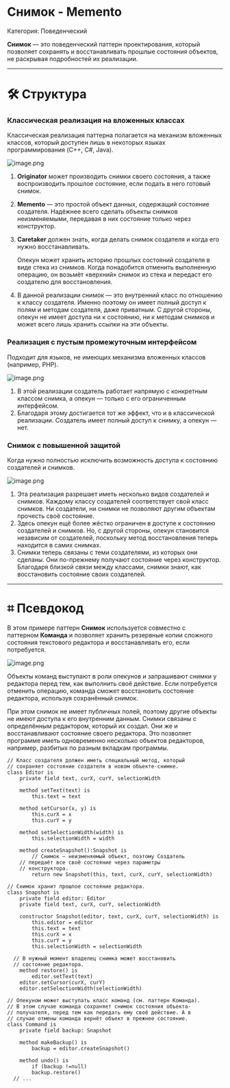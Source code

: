 # Снимок - Memento

Категория: Поведенческий

**Снимок** — это поведенческий паттерн проектирования, который позволяет сохранять и восстанавливать прошлые состояния объектов, не раскрывая подробностей их реализации.

---

# 🛠️ Структура

### Классическая реализация на вложенных классах

Классическая реализация паттерна полагается на механизм вложенных классов, который доступен лишь в некоторых языках программирования (C++, C#, Java).

![image.png](%D0%A1%D0%BD%D0%B8%D0%BC%D0%BE%D0%BA%20-%20Memento%209d54f07f044a4242b96c8575d0aff167/image.png)

1. **Originator** может производить снимки своего состояния, а также воспроизводить прошлое состояние, если подать в него готовый снимок.
2. **Memento** — это простой объект данных, содержащий состояние создателя. Надёжнее всего сделать объекты снимков неизменяемыми, передавая в них состояние только через конструктор.
3. **Caretaker** должен знать, когда делать снимок создателя и когда его нужно восстанавливать.
    
    Опекун может хранить историю прошлых состояний создателя в виде стека из снимков. Когда понадобится отменить выполненную операцию, он возьмёт «верхний» снимок из стека и передаст его создателю для восстановления.
    
4. В данной реализации снимок — это внутренний класс по отношению к классу создателя. Именно поэтому он имеет полный доступ к полям и методам создателя, даже приватным. С другой стороны, опекун не имеет доступа ни к состоянию, ни к методам снимков и может всего лишь хранить ссылки на эти объекты.

### Реализация с пустым промежуточным интерфейсом

Подходит для языков, не имеющих механизма вложенных классов (например, PHP).

![image.png](%D0%A1%D0%BD%D0%B8%D0%BC%D0%BE%D0%BA%20-%20Memento%209d54f07f044a4242b96c8575d0aff167/image%201.png)

1. В этой реализации создатель работает напрямую с конкретным классом снимка, а опекун — только с его ограниченным интерфейсом.
2. Благодаря этому достигается тот же эффект, что и в классической реализации. Создатель имеет полный доступ к снимку, а опекун — нет.

### Снимок с повышенной защитой

Когда нужно полностью исключить возможность доступа к состоянию создателей и снимков.

![image.png](%D0%A1%D0%BD%D0%B8%D0%BC%D0%BE%D0%BA%20-%20Memento%209d54f07f044a4242b96c8575d0aff167/image%202.png)

1. Эта реализация разрешает иметь несколько видов создателей и снимков. Каждому классу создателей соответствует свой класс снимков. Ни создатели, ни снимки не позволяют другим объектам прочесть своё состояние.
2. Здесь опекун ещё более жёстко ограничен в доступе к состоянию создателей и снимков. Но, с другой стороны, опекун становится независим от создателей, поскольку метод восстановления теперь находится в самих снимках.
3. Снимки теперь связаны с теми создателями, из которых они сделаны. Они по-прежнему получают состояние через конструктор. Благодаря близкой связи между классами, снимки знают, как восстановить состояние своих создателей.

---

# ⌗ Псевдокод

В этом примере паттерн **Снимок** используется совместно с паттерном **Команда** и позволяет хранить резервные копии сложного состояния текстового редактора и восстанавливать его, если потребуется.

![image.png](%D0%A1%D0%BD%D0%B8%D0%BC%D0%BE%D0%BA%20-%20Memento%209d54f07f044a4242b96c8575d0aff167/image%203.png)

Объекты команд выступают в роли опекунов и запрашивают снимки у редактора перед тем, как выполнить своё действие. Если потребуется отменить операцию, команда сможет восстановить состояние редактора, используя сохранённый снимок.

При этом снимок не имеет публичных полей, поэтому другие объекты не имеют доступа к его внутренним данным. Снимки связаны с определённым редактором, который их создал. Они же и восстанавливают состояние своего редактора. Это позволяет программе иметь одновременно несколько объектов редакторов, например, разбитых по разным вкладкам программы.

```
// Класс создателя должен иметь специальный метод, который
// сохраняет состояние создателя в новом объекте-снимке.
class Editor is
	private field text, curX, curY, selectionWidth

	method setText(text) is
		this.text = text

	method setCursor(x, y) is
		this.curX = x
		this.curY = y

	method setSelectionWidth(width) is
		this.selectionWidth = width

	method createSnapshot():Snapshot is
		// Снимок — неизменяемый объект, поэтому Создатель
    // передаёт все своё состояние через параметры
    // конструктора.
		return new Snapshot(this, text, curX, curY, selectionWidth)

// Снимок хранит прошлое состояние редактора.
class Snapshot is
	private field editor: Editor
	private field text, curX, curY, selectionWidth

	constructor Snapshot(editor, text, curX, curY, selectionWidth) is
		this.editor = editor
		this.text = text
		this.curX = x
		this.curY = y
		this.selectionWidth = selectionWidth

  // В нужный момент владелец снимка может восстановить
  // состояние редактора.
	method restore() is
		editor.setText(text)
    editor.setCursor(curX, curY)
    editor.setSelectionWidth(selectionWidth)

// Опекуном может выступать класс команд (см. паттерн Команда).
// В этом случае команда сохраняет снимок состояния объекта-
// получателя, перед тем как передать ему своё действие. А в
// случае отмены команда вернёт объект в прежнее состояние.
class Command is
	private field backup: Snapshot

	method makeBackup() is
		backup = editor.createSnapshot()

	method undo() is
		if (backup !=null)
	    backup.restore()
  // ...
```